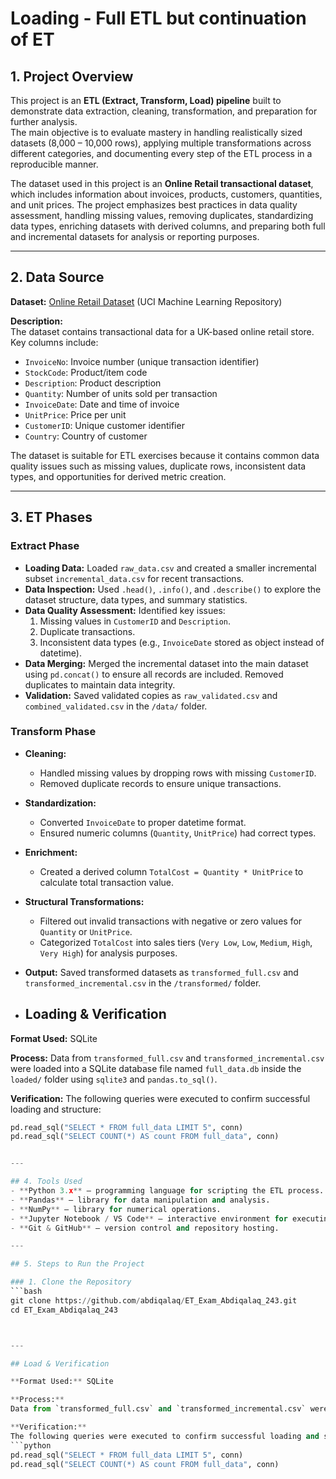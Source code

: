 # Loading - Full ETL but continuation of ET

## 1. Project Overview
This project is an **ETL (Extract, Transform, Load) pipeline** built to demonstrate data extraction, cleaning, transformation, and preparation for further analysis.  
The main objective is to evaluate mastery in handling realistically sized datasets (8,000 – 10,000 rows), applying multiple transformations across different categories, and documenting every step of the ETL process in a reproducible manner.

The dataset used in this project is an **Online Retail transactional dataset**, which includes information about invoices, products, customers, quantities, and unit prices. The project emphasizes best practices in data quality assessment, handling missing values, removing duplicates, standardizing data types, enriching datasets with derived columns, and preparing both full and incremental datasets for analysis or reporting purposes.

---

## 2. Data Source
**Dataset:** [Online Retail Dataset](https://archive.ics.uci.edu/ml/datasets/online+retail) (UCI Machine Learning Repository)

**Description:**  
The dataset contains transactional data for a UK-based online retail store. Key columns include:

- `InvoiceNo`: Invoice number (unique transaction identifier)  
- `StockCode`: Product/item code  
- `Description`: Product description  
- `Quantity`: Number of units sold per transaction  
- `InvoiceDate`: Date and time of invoice  
- `UnitPrice`: Price per unit  
- `CustomerID`: Unique customer identifier  
- `Country`: Country of customer  

The dataset is suitable for ETL exercises because it contains common data quality issues such as missing values, duplicate rows, inconsistent data types, and opportunities for derived metric creation.

---

## 3. ET Phases

### Extract Phase
- **Loading Data:** Loaded `raw_data.csv` and created a smaller incremental subset `incremental_data.csv` for recent transactions.
- **Data Inspection:** Used `.head()`, `.info()`, and `.describe()` to explore the dataset structure, data types, and summary statistics.
- **Data Quality Assessment:** Identified key issues:
  1. Missing values in `CustomerID` and `Description`.  
  2. Duplicate transactions.  
  3. Inconsistent data types (e.g., `InvoiceDate` stored as object instead of datetime).
- **Data Merging:** Merged the incremental dataset into the main dataset using `pd.concat()` to ensure all records are included. Removed duplicates to maintain data integrity.
- **Validation:** Saved validated copies as `raw_validated.csv` and `combined_validated.csv` in the `/data/` folder.

### Transform Phase
- **Cleaning:**
  - Handled missing values by dropping rows with missing `CustomerID`.
  - Removed duplicate records to ensure unique transactions.
- **Standardization:**
  - Converted `InvoiceDate` to proper datetime format.
  - Ensured numeric columns (`Quantity`, `UnitPrice`) had correct types.
- **Enrichment:**
  - Created a derived column `TotalCost = Quantity * UnitPrice` to calculate total transaction value.
- **Structural Transformations:**
  - Filtered out invalid transactions with negative or zero values for `Quantity` or `UnitPrice`.
  - Categorized `TotalCost` into sales tiers (`Very Low`, `Low`, `Medium`, `High`, `Very High`) for analysis purposes.
- **Output:** Saved transformed datasets as `transformed_full.csv` and `transformed_incremental.csv` in the `/transformed/` folder.

- ## Loading & Verification

**Format Used:** SQLite

**Process:**
Data from `transformed_full.csv` and `transformed_incremental.csv` were loaded into a SQLite database file named `full_data.db` inside the `loaded/` folder using `sqlite3` and `pandas.to_sql()`.

**Verification:**
The following queries were executed to confirm successful loading and structure:
```python
pd.read_sql("SELECT * FROM full_data LIMIT 5", conn)
pd.read_sql("SELECT COUNT(*) AS count FROM full_data", conn)


---

## 4. Tools Used
- **Python 3.x** — programming language for scripting the ETL process.  
- **Pandas** — library for data manipulation and analysis.  
- **NumPy** — library for numerical operations.  
- **Jupyter Notebook / VS Code** — interactive environment for executing ETL notebooks.  
- **Git & GitHub** — version control and repository hosting.

---

## 5. Steps to Run the Project

### 1. Clone the Repository
```bash
git clone https://github.com/abdiqalaq/ET_Exam_Abdiqalaq_243.git
cd ET_Exam_Abdiqalaq_243



---

## Load & Verification

**Format Used:** SQLite

**Process:**
Data from `transformed_full.csv` and `transformed_incremental.csv` were loaded into a SQLite database file named `full_data.db` inside the `loaded/` folder using `sqlite3` and `pandas.to_sql()`.

**Verification:**
The following queries were executed to confirm successful loading and structure:
```python
pd.read_sql("SELECT * FROM full_data LIMIT 5", conn)
pd.read_sql("SELECT COUNT(*) AS count FROM full_data", conn)

